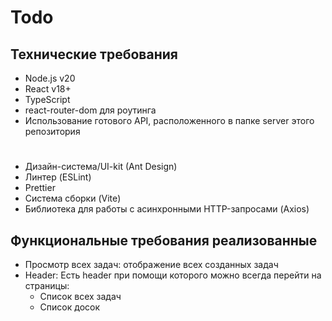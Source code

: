 # Todo

## Технические требования

- Node.js v20
- React v18+
- TypeScript
- react-router-dom для роутинга
- Использование готового API, расположенного в папке server этого репозитория
#
- Дизайн-система/UI-kit (Ant Design)
- Линтер (ESLint)
- Prettier
- Система сборки (Vite)
- Библиотека для работы с асинхронными HTTP-запросами (Axios)

## Функциональные требования реализованные

- Просмотр всех задач: отображение всех созданных задач
- Header: Есть header при помощи которого можно всегда перейти на страницы:
  - Список всех задач
  - Список досок
